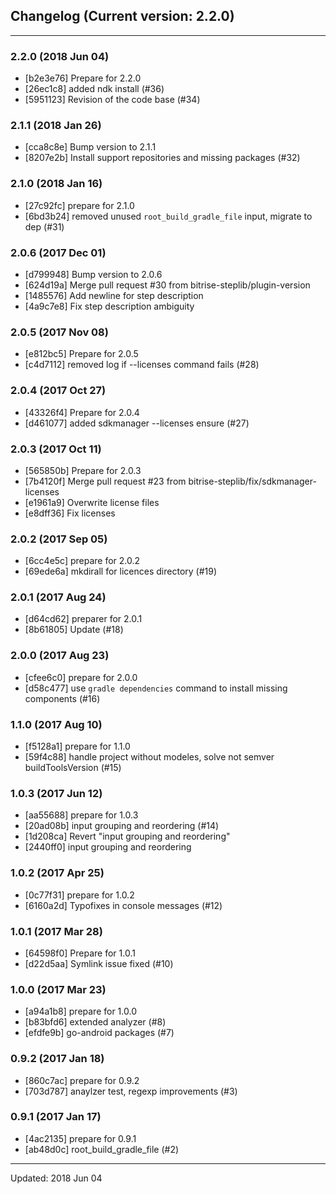 ## Changelog (Current version: 2.2.0)

-----------------

### 2.2.0 (2018 Jun 04)

* [b2e3e76] Prepare for 2.2.0
* [26ec1c8] added ndk install (#36)
* [5951123] Revision of the code base (#34)

### 2.1.1 (2018 Jan 26)

* [cca8c8e] Bump version to 2.1.1
* [8207e2b] Install support repositories and missing packages (#32)

### 2.1.0 (2018 Jan 16)

* [27c92fc] prepare for 2.1.0
* [6bd3b24] removed unused `root_build_gradle_file` input, migrate to dep (#31)

### 2.0.6 (2017 Dec 01)

* [d799948] Bump version to 2.0.6
* [624d19a] Merge pull request #30 from bitrise-steplib/plugin-version
* [1485576] Add newline for step description
* [4a9c7e8] Fix step description ambiguity

### 2.0.5 (2017 Nov 08)

* [e812bc5] Prepare for 2.0.5
* [c4d7112] removed log if --licenses command fails (#28)

### 2.0.4 (2017 Oct 27)

* [43326f4] Prepare for 2.0.4
* [d461077] added sdkmanager --licenses ensure (#27)

### 2.0.3 (2017 Oct 11)

* [565850b] Prepare for 2.0.3
* [7b4120f] Merge pull request #23 from bitrise-steplib/fix/sdkmanager-licenses
* [e1961a9] Overwrite license files
* [e8dff36] Fix licenses

### 2.0.2 (2017 Sep 05)

* [6cc4e5c] prepare for 2.0.2
* [69ede6a] mkdirall for licences directory (#19)

### 2.0.1 (2017 Aug 24)

* [d64cd62] preparer for 2.0.1
* [8b61805] Update (#18)

### 2.0.0 (2017 Aug 23)

* [cfee6c0] prepare for 2.0.0
* [d58c477] use `gradle dependencies` command to install missing components (#16)

### 1.1.0 (2017 Aug 10)

* [f5128a1] prepare for 1.1.0
* [59f4c88] handle project without modeles, solve not semver buildToolsVersion (#15)

### 1.0.3 (2017 Jun 12)

* [aa55688] prepare for 1.0.3
* [20ad08b] input grouping and reordering (#14)
* [1d208ca] Revert "input grouping and reordering"
* [2440ff0] input grouping and reordering

### 1.0.2 (2017 Apr 25)

* [0c77f31] prepare for 1.0.2
* [6160a2d] Typofixes in console messages (#12)

### 1.0.1 (2017 Mar 28)

* [64598f0] Prepare for 1.0.1
* [d22d5aa] Symlink issue fixed (#10)

### 1.0.0 (2017 Mar 23)

* [a94a1b8] prepare for 1.0.0
* [b83bfd6] extended analyzer (#8)
* [efdfe9b] go-android packages (#7)

### 0.9.2 (2017 Jan 18)

* [860c7ac] prepare for 0.9.2
* [703d787] anaylzer test, regexp improvements (#3)

### 0.9.1 (2017 Jan 17)

* [4ac2135] prepare for 0.9.1
* [ab48d0c] root_build_gradle_file (#2)

-----------------

Updated: 2018 Jun 04